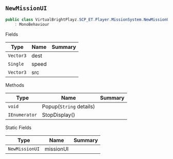 ## `NewMissionUI`

```csharp
public class VirtualBrightPlayz.SCP_ET.Player.MissionSystem.NewMissionUI
    : MonoBehaviour

```

Fields

| Type | Name | Summary | 
| --- | --- | --- | 
| `Vector3` | dest |  | 
| `Single` | speed |  | 
| `Vector3` | src |  | 


Methods

| Type | Name | Summary | 
| --- | --- | --- | 
| `void` | Popup(`String` details) |  | 
| `IEnumerator` | StopDisplay() |  | 


Static Fields

| Type | Name | Summary | 
| --- | --- | --- | 
| `NewMissionUI` | missionUI |  | 


